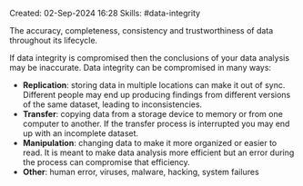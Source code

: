 Created: 02-Sep-2024 16:28
Skills: #data-integrity 

The accuracy, completeness, consistency and trustworthiness of data throughout its lifecycle.

If data integrity is compromised then the conclusions of your data analysis may be inaccurate. Data integrity can be compromised in many ways:
- **Replication**: storing data in multiple locations can make it out of sync. Different people may end up producing findings from different versions of the same dataset, leading to inconsistencies.
- **Transfer**: copying data from a storage device to memory or from one computer to another. If the transfer process is interrupted you may end up with an incomplete dataset.
- **Manipulation**: changing data to make it more organized or easier to read. It is meant to make data analysis more efficient but an error during the process can compromise that efficiency.
- **Other**: human error, viruses, malware, hacking, system failures
